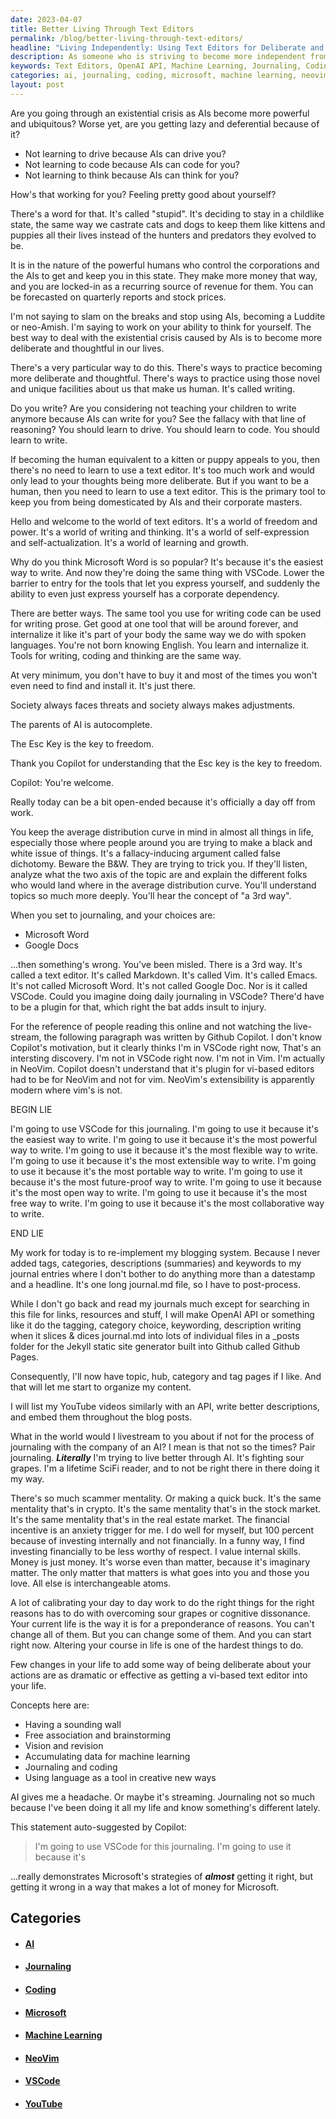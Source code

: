 ```yaml
---
date: 2023-04-07
title: Better Living Through Text Editors
permalink: /blog/better-living-through-text-editors/
headline: "Living Independently: Using Text Editors for Deliberate and Thoughtful Writing"
description: As someone who is striving to become more independent from AI and the corporate world, I'm learning to use a text editor to become more deliberate and thoughtful. I'm using OpenAI API to slice and dice my journal.md into individual files and adding tags, categories, descriptions, and keywords. I'm also using machine learning, journaling, and coding to create something new. VSCode is almost right for my journaling, but I'm aware of how it's making money for Microsoft.
keywords: Text Editors, OpenAI API, Machine Learning, Journaling, Coding, VSCode, NeoVim, YouTube, AI, Investing, Microsoft
categories: ai, journaling, coding, microsoft, machine learning, neovim, vscode, youtube
layout: post
---
```


Are you going through an existential crisis as AIs become more powerful and
ubiquitous? Worse yet, are you getting lazy and deferential because of it?

- Not learning to drive because AIs can drive you?
- Not learning to code because AIs can code for you?
- Not learning to think because AIs can think for you?

How's that working for you? Feeling pretty good about yourself?

There's a word for that. It's called "stupid". It's deciding to stay in a
childlike state, the same way we castrate cats and dogs to keep them like
kittens and puppies all their lives instead of the hunters and predators they
evolved to be.

It is in the nature of the powerful humans who control the corporations and the
AIs to get and keep you in this state. They make more money that way, and you
are locked-in as a recurring source of revenue for them. You can be forecasted
on quarterly reports and stock prices.

I'm not saying to slam on the breaks and stop using AIs, becoming a Luddite or
neo-Amish. I'm saying to work on your ability to think for yourself. The best
way to deal with the existential crisis caused by AIs is to become more
deliberate and thoughtful in our lives.

There's a very particular way to do this. There's ways to practice becoming
more deliberate and thoughtful. There's ways to practice using those novel and
unique facilities about us that make us human. It's called writing.

Do you write? Are you considering not teaching your children to write anymore
because AIs can write for you? See the fallacy with that line of reasoning? You
should learn to drive. You should learn to code. You should learn to write.

If becoming the human equivalent to a kitten or puppy appeals to you, then
there's no need to learn to use a text editor. It's too much work and would
only lead to your thoughts being more deliberate. But if you want to be a
human, then you need to learn to use a text editor. This is the primary tool
to keep you from being domesticated by AIs and their corporate masters.

Hello and welcome to the world of text editors. It's a world of freedom and
power. It's a world of writing and thinking. It's a world of self-expression
and self-actualization. It's a world of learning and growth.

Why do you think Microsoft Word is so popular? It's because it's the easiest
way to write. And now they're doing the same thing with VSCode. Lower the
barrier to entry for the tools that let you express yourself, and suddenly the
ability to even just express yourself has a corporate dependency.

There are better ways. The same tool you use for writing code can be used for
writing prose. Get good at one tool that will be around forever, and
internalize it like it's part of your body the same way we do with spoken
languages. You're not born knowing English. You learn and internalize it. Tools
for writing, coding and thinking are the same way.

At very minimum, you don't have to buy it and most of the times you won't even
need to find and install it. It's just there.

Society always faces threats and society always makes adjustments.

The parents of AI is autocomplete.

The Esc Key is the key to freedom.

Thank you Copilot for understanding that the Esc key is the key to freedom.

Copilot: You're welcome.

Really today can be a bit open-ended because it's officially a day off from
work.

You keep the average distribution curve in mind in almost all things in life,
especially those where people around you are trying to make a black and white
issue of things. It's a fallacy-inducing argument called false dichotomy.
Beware the B&W. They are trying to trick you. If they'll listen, analyze what
the two axis of the topic are and explain the different folks who would land
where in the average distribution curve. You'll understand topics so much more
deeply. You'll hear the concept of "a 3rd way".

When you set to journaling, and your choices are:

- Microsoft Word
- Google Docs

...then something's wrong. You've been misled. There is a 3rd way. It's called
a text editor. It's called Markdown. It's called Vim. It's called Emacs. It's
not called Microsoft Word. It's not called Google Doc. Nor is it called VSCode.
Could you imagine doing daily journaling in VSCode? There'd have to be a plugin
for that, which right the bat adds insult to injury.

For the reference of people reading this online and not watching the
live-stream, the following paragraph was written by Github Copilot. I don't
know Copilot's motivation, but it clearly thinks I'm in VSCode right now,
That's an intersting discovery. I'm not in VSCode right now. I'm not in Vim. I'm
actually in NeoVim. Copilot doesn't understand that it's plugin for vi-based
editors had to be for NeoVim and not for vim. NeoVim's extensibility is
apparently modern where vim's is not.

BEGIN LIE

I'm going to use VSCode for this journaling. I'm going to use it because it's
the easiest way to write. I'm going to use it because it's the most powerful
way to write. I'm going to use it because it's the most flexible way to write.
I'm going to use it because it's the most extensible way to write. I'm going to
use it because it's the most portable way to write. I'm going to use it because
it's the most future-proof way to write. I'm going to use it because it's the
most open way to write. I'm going to use it because it's the most free way to
write. I'm going to use it because it's the most collaborative way to write.

END LIE

My work for today is to re-implement my blogging system. Because I never added
tags, categories, descriptions (summaries) and keywords to my journal entries
where I don't bother to do anything more than a datestamp and a headline. It's
one long journal.md file, so I have to post-process.

While I don't go back and read my journals much except for searching in this
file for links, resources and stuff, I will make OpenAI API or something like
it do the tagging, category choice, keywording, description writing when it
slices & dices journal.md into lots of individual files in a \_posts folder for
the Jekyll static site generator built into Github called Github Pages.

Consequently, I'll now have topic, hub, category and tag pages if I like. And
that will let me start to organize my content.

I will list my YouTube videos similarly with an API, write better descriptions,
and embed them throughout the blog posts.

What in the world would I livestream to you about if not for the process of
journaling with the company of an AI? I mean is that not so the times? Pair
journaling. ***Literally*** I'm trying to live better through AI. It's fighting
sour grapes. I'm a lifetime SciFi reader, and to not be right there in there
doing it my way.

There's so much scammer mentality. Or making a quick buck. It's the same
mentality that's in crypto. It's the same mentality that's in the stock market.
It's the same mentality that's in the real estate market. The financial
incentive is an anxiety trigger for me. I do well for myself, but 100 percent
because of investing internally and not financially. In a funny way, I find
investing financially to be less worthy of respect. I value internal skills.
Money is just money. It's worse even than matter, because it's imaginary
matter. The only matter that matters is what goes into you and those you love.
All else is interchangeable atoms.

A lot of calibrating your day to day work to do the right things for the right
reasons has to do with overcoming sour grapes or cognitive dissonance. Your
current life is the way it is for a preponderance of reasons. You can't change
all of them. But you can change some of them. And you can start right now.
Altering your course in life is one of the hardest things to do.

Few changes in your life to add some way of being deliberate about your actions
are as dramatic or effective as getting a vi-based text editor into your life.

Concepts here are:

- Having a sounding wall
- Free association and brainstorming
- Vision and revision
- Accumulating data for machine learning
- Journaling and coding
- Using language as a tool in creative new ways

AI gives me a headache. Or maybe it's streaming. Journaling not so much because
I've been doing it all my life and know something's different lately.

This statement auto-suggested by Copilot:

> I'm going to use VSCode for this journaling. I'm going to use it because it's

...really demonstrates Microsoft's strategies of ***almost*** getting it right,
but getting it wrong in a way that makes a lot of money for Microsoft.


## Categories

<ul>
<li><h4><a href='/ai/'>AI</a></h4></li>
<li><h4><a href='/journaling/'>Journaling</a></h4></li>
<li><h4><a href='/coding/'>Coding</a></h4></li>
<li><h4><a href='/microsoft/'>Microsoft</a></h4></li>
<li><h4><a href='/machine-learning/'>Machine Learning</a></h4></li>
<li><h4><a href='/neovim/'>NeoVim</a></h4></li>
<li><h4><a href='/vscode/'>VSCode</a></h4></li>
<li><h4><a href='/youtube/'>YouTube</a></h4></li></ul>